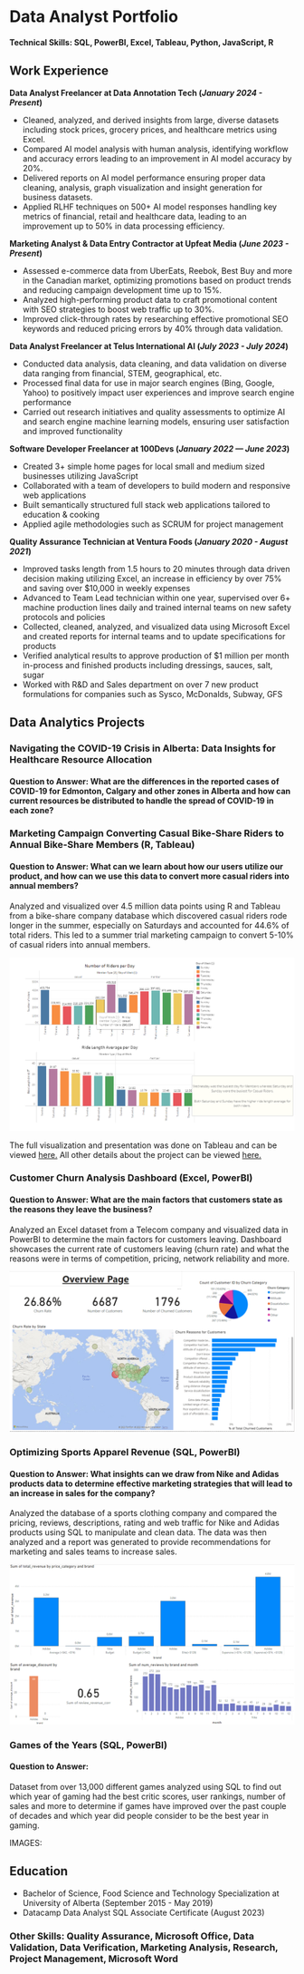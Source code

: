 # Data Analyst Portfolio 

#### Technical Skills: SQL, PowerBI, Excel, Tableau, Python, JavaScript, R


## **Work Experience**
**Data Analyst Freelancer at Data Annotation Tech (_January 2024 - Present_)**
- Cleaned, analyzed, and derived insights from large, diverse datasets including stock prices, grocery prices, and healthcare metrics using Excel.
- Compared AI model analysis with human analysis, identifying workflow and accuracy errors leading to an improvement in AI model accuracy by 20%.
- Delivered reports on AI model performance ensuring proper data cleaning, analysis, graph visualization and insight generation for business datasets.
- Applied RLHF techniques on 500+ AI model responses handling key metrics of financial, retail and healthcare data, leading to an improvement up to 50% in data processing efficiency.


**Marketing Analyst & Data Entry Contractor at Upfeat Media (_June 2023 - Present_)**
- Assessed e-commerce data from UberEats, Reebok, Best Buy and more in the Canadian market, optimizing promotions based on product trends and reducing campaign development time up to 15%. 
- Analyzed high-performing product data to craft promotional content with SEO strategies to boost web traffic up to 30%.
- Improved click-through rates by researching effective promotional SEO keywords and reduced pricing errors by 40% through data validation.


**Data Analyst Freelancer at Telus International AI (_July 2023 - July 2024_)**
- Conducted data analysis, data cleaning, and data validation on diverse data ranging from financial, STEM, geographical, etc. 
- Processed final data for use in major search engines (Bing, Google, Yahoo) to positively impact user experiences and improve search engine performance
- Carried out research initiatives and quality assessments to optimize AI and search engine machine learning models, ensuring user satisfaction and improved functionality


**Software Developer Freelancer at 100Devs (_January 2022 — June 2023_)**
- Created 3+ simple home pages for local small and medium sized businesses utilizing JavaScript
-	Collaborated with a team of developers to build modern and responsive web applications
- Built semantically structured full stack web applications tailored to education & cooking
-	Applied agile methodologies such as SCRUM for project management
  

**Quality Assurance Technician at Ventura Foods (_January 2020 - August 2021_)**
- Improved tasks length from 1.5 hours to 20 minutes through data driven decision making utilizing Excel, an increase in efficiency by over 75% and saving over $10,000 in weekly expenses
- Advanced to Team Lead technician within one year, supervised over 6+ machine production lines daily and trained internal teams on new safety protocols and policies
- Collected, cleaned, analyzed, and visualized data using Microsoft Excel and created reports for internal teams and to update specifications for products
- Verified analytical results to approve production of $1 million per month in-process and finished products including dressings, sauces, salt, sugar
- Worked with R&D and Sales department on over 7 new product formulations for companies such as Sysco, McDonalds, Subway, GFS
  


## **Data Analytics Projects**
### Navigating the COVID-19 Crisis in Alberta: Data Insights for Healthcare Resource Allocation
#### Question to Answer: What are the differences in the reported cases of COVID-19 for Edmonton, Calgary and other zones in Alberta and how can current resources be distributed to handle the spread of COVID-19 in each zone?




### Marketing Campaign Converting Casual Bike-Share Riders to Annual Bike-Share Members (R, Tableau)
#### Question to Answer: What can we learn about how our users utilize our product, and how can we use this data to convert more casual riders into annual members?

Analyzed and visualized over 4.5 million data points using R and Tableau from a bike-share company database which discovered casual riders rode longer in the summer, especially on Saturdays and accounted for 44.6% of total riders. This led to a summer trial marketing campaign to convert 5-10% of casual riders into annual members.

![Tableau Image](/assets/BikeShareTableauImage.PNG)

The full visualization and presentation was done on Tableau and can be viewed [here.](https://public.tableau.com/app/profile/visan2980/viz/DataAnalyticsProjectDashboard/Story1#1)
All other details about the project can be viewed [here.](https://github.com/Visan1/Data-Analytics-Project)

### Customer Churn Analysis Dashboard (Excel, PowerBI)
#### Question to Answer: What are the main factors that customers state as the reasons they leave the business?

Analyzed an Excel dataset from a Telecom company and visualized data in PowerBI to determine the main factors for customers leaving. Dashboard showcases the current rate of customers leaving (churn rate) and what the reasons were in terms of competition, pricing, network reliability and more. 

![Customer Churn Dashboard](/assets/ChurningCustomersAnalysisDashboard.PNG)


### Optimizing Sports Apparel Revenue (SQL, PowerBI)
#### Question to Answer: What insights can we draw from Nike and Adidas products data to determine effective marketing strategies that will lead to an increase in sales for the company?

Analyzed the database of a sports clothing company and compared the pricing, reviews, descriptions, rating and web traffic for Nike and Adidas products using SQL to manipulate and clean data. The data was then analyzed and a report was generated to provide recommendations for marketing and sales teams to increase sales. 

![Sports Apparel Revenue Dashboard](/assets/SportsApparelRevenue.PNG)

### Games of the Years (SQL, PowerBI)
#### Question to Answer:

Dataset from over 13,000 different games analyzed using SQL to find out which year of gaming had the best critic scores, user rankings, number of sales and more to determine if games have improved over the past couple of decades and which year did people consider to be the best year in gaming.

IMAGES:


## Education
- Bachelor of Science, Food Science and Technology Specialization at University of Alberta (September 2015 - May 2019)
- Datacamp Data Analyst SQL Associate Certificate (August 2023)

### Other Skills: Quality Assurance, Microsoft Office, Data Validation, Data Verification, Marketing Analysis, Research, Project Management, Microsoft Word








